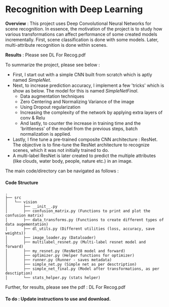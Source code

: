 # Recognition with Deep Learning

**Overview** : This project uses Deep Convolutional Neural Networks for scene recognition. In essence, the motivation of the project is to study how various transformations can affect performance of some created models incrementally. First, scene classification is done with some models. Later, multi-attribute recognition is done within scenes.

**Results** : Please see DL For Recog.pdf

To summarize the project, please see below :

* First, I start out with a simple CNN built from scratch which is aptly named *SimpleNet*.
* Next, to increase prediction accuracy, I implement a few 'tricks' which is show as below. The model for this is named *SimpleNetFinal*.
  *  Data augmentation techniques
  *  Zero Centering and Normalizing Variance of the image
  *  Using Dropout regularization
  *  Increasing the complexity of the network by applying extra layers of conv & Relu
  *  And lastly, to counter the increase in training time and the 'brittleness' of the model from the previous steps, batch normalization is applied.
* Lastly, I fine tune a pre-trained composite CNN architecture : ResNet. The objective is to fine-tune the ResNet architecture to recognize scenes, which it was not initially trained to do.
* A multi-label ResNet is later created to predict the multiple attributes (like clouds, water body, people, nature etc.) in an image.
  

The main code/directory can be navigated as follows :

#### Code Structure

```console
.
├── src
│   └── vision
│       ├── __init__.py
│       ├── confusion_matrix.py (Functions to print and plot the confusion matrix)
│       ├── data_transforms.py (Functions to create different types of data augementation)
│       ├── dl_utils.py (Different utilities (loss, accuracy, save weights))
│       ├── image_loader.py (Dataloader)
│       ├── multilabel_resnet.py (Multi-label resnet model and forward)
│       ├── my_resnet.py (ResNet28 model and forward)
│       ├── optimizer.py (Helper functions for optimizer)
│       ├── runner.py (Runner - saves metadata)
│       ├── simple_net.py (Simple net as per desctription)
│       ├── simple_net_final.py (Model after transformations, as per desctiption)
│       └── stats_helper.py (stats helper)
```

Further, for results, please see the pdf : DL For Recog.pdf


#### To do : Update instructions to use and download.
